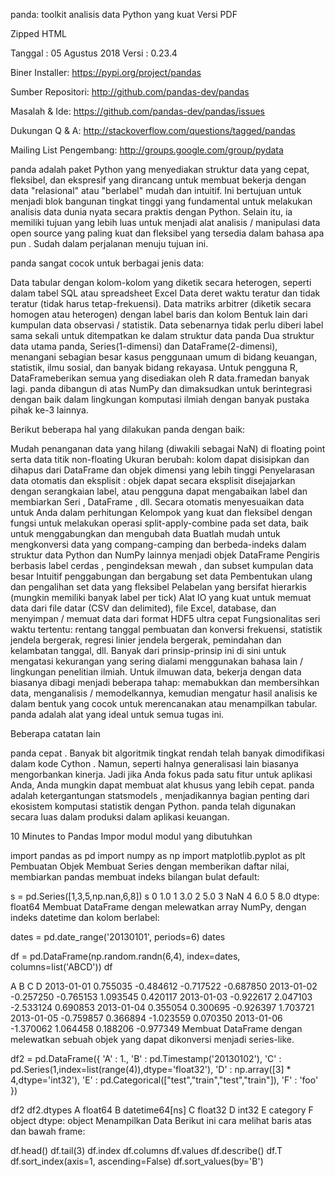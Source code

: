 panda: toolkit analisis data Python yang kuat Versi PDF

Zipped HTML

Tanggal : 05 Agustus 2018 Versi : 0.23.4

Biner Installer: https://pypi.org/project/pandas

Sumber Repositori: http://github.com/pandas-dev/pandas

Masalah & Ide: https://github.com/pandas-dev/pandas/issues

Dukungan Q & A: http://stackoverflow.com/questions/tagged/pandas

Mailing List Pengembang: http://groups.google.com/group/pydata

panda adalah paket Python yang menyediakan struktur data yang cepat, fleksibel, dan ekspresif yang dirancang untuk membuat bekerja dengan data "relasional" atau "berlabel" mudah dan intuitif. Ini bertujuan untuk menjadi blok bangunan tingkat tinggi yang fundamental untuk melakukan analisis data dunia nyata secara praktis dengan Python. Selain itu, ia memiliki tujuan yang lebih luas untuk menjadi alat analisis / manipulasi data open source yang paling kuat dan fleksibel yang tersedia dalam bahasa apa pun . Sudah dalam perjalanan menuju tujuan ini.

panda sangat cocok untuk berbagai jenis data:

Data tabular dengan kolom-kolom yang diketik secara heterogen, seperti dalam tabel SQL atau spreadsheet Excel Data deret waktu teratur dan tidak teratur (tidak harus tetap-frekuensi). Data matriks arbitrer (diketik secara homogen atau heterogen) dengan label baris dan kolom Bentuk lain dari kumpulan data observasi / statistik. Data sebenarnya tidak perlu diberi label sama sekali untuk ditempatkan ke dalam struktur data panda Dua struktur data utama panda, Series(1-dimensi) dan DataFrame(2-dimensi), menangani sebagian besar kasus penggunaan umum di bidang keuangan, statistik, ilmu sosial, dan banyak bidang rekayasa. Untuk pengguna R, DataFrameberikan semua yang disediakan oleh R data.framedan banyak lagi. panda dibangun di atas NumPy dan dimaksudkan untuk berintegrasi dengan baik dalam lingkungan komputasi ilmiah dengan banyak pustaka pihak ke-3 lainnya.

Berikut beberapa hal yang dilakukan panda dengan baik:

Mudah penanganan data yang hilang (diwakili sebagai NaN) di floating point serta data titik non-floating Ukuran berubah: kolom dapat disisipkan dan dihapus dari DataFrame dan objek dimensi yang lebih tinggi Penyelarasan data otomatis dan eksplisit : objek dapat secara eksplisit disejajarkan dengan serangkaian label, atau pengguna dapat mengabaikan label dan membiarkan Seri , DataFrame , dll. Secara otomatis menyesuaikan data untuk Anda dalam perhitungan Kelompok yang kuat dan fleksibel dengan fungsi untuk melakukan operasi split-apply-combine pada set data, baik untuk menggabungkan dan mengubah data Buatlah mudah untuk mengkonversi data yang compang-camping dan berbeda-indeks dalam struktur data Python dan NumPy lainnya menjadi objek DataFrame Pengiris berbasis label cerdas , pengindeksan mewah , dan subset kumpulan data besar Intuitif penggabungan dan bergabung set data Pembentukan ulang dan pengalihan set data yang fleksibel Pelabelan yang bersifat hierarkis (mungkin memiliki banyak label per tick) Alat IO yang kuat untuk memuat data dari file datar (CSV dan delimited), file Excel, database, dan menyimpan / memuat data dari format HDF5 ultra cepat Fungsionalitas seri waktu tertentu: rentang tanggal pembuatan dan konversi frekuensi, statistik jendela bergerak, regresi linier jendela bergerak, pemindahan dan kelambatan tanggal, dll. Banyak dari prinsip-prinsip ini di sini untuk mengatasi kekurangan yang sering dialami menggunakan bahasa lain / lingkungan penelitian ilmiah. Untuk ilmuwan data, bekerja dengan data biasanya dibagi menjadi beberapa tahap: memabukkan dan membersihkan data, menganalisis / memodelkannya, kemudian mengatur hasil analisis ke dalam bentuk yang cocok untuk merencanakan atau menampilkan tabular. panda adalah alat yang ideal untuk semua tugas ini.

Beberapa catatan lain

panda cepat . Banyak bit algoritmik tingkat rendah telah banyak dimodifikasi dalam kode Cython . Namun, seperti halnya generalisasi lain biasanya mengorbankan kinerja. Jadi jika Anda fokus pada satu fitur untuk aplikasi Anda, Anda mungkin dapat membuat alat khusus yang lebih cepat. panda adalah ketergantungan statsmodels , menjadikannya bagian penting dari ekosistem komputasi statistik dengan Python. panda telah digunakan secara luas dalam produksi dalam aplikasi keuangan.

10 Minutes to Pandas
Impor modul modul yang dibutuhkan

import pandas as pd
import numpy as np
import matplotlib.pyplot as plt
Pembuatan Objek
Membuat Series dengan memberikan daftar nilai, membiarkan pandas membuat indeks bilangan bulat default:

s = pd.Series([1,3,5,np.nan,6,8])
s
0    1.0
1    3.0
2    5.0
3    NaN
4    6.0
5    8.0
dtype: float64
Membuat DataFrame dengan melewatkan array NumPy, dengan indeks datetime dan kolom berlabel:

dates = pd.date_range('20130101', periods=6)
dates

df = pd.DataFrame(np.random.randn(6,4), index=dates, columns=list('ABCD'))
df
<style scoped> .dataframe tbody tr th:only-of-type { vertical-align: middle; }
.dataframe tbody tr th {
    vertical-align: top;
}

.dataframe thead th {
    text-align: right;
}
</style>
A	B	C	D
2013-01-01	0.755035	-0.484612	-0.717522	-0.687850
2013-01-02	-0.257250	-0.765153	1.093545	0.420117
2013-01-03	-0.922617	2.047103	-2.533124	0.690853
2013-01-04	0.355054	0.300695	-0.926397	1.703721
2013-01-05	-0.759857	0.366894	-1.023559	0.070350
2013-01-06	-1.370062	1.064458	0.188206	-0.977349
Membuat DataFrame dengan melewatkan sebuah objek yang dapat dikonversi menjadi series-like.

df2 = pd.DataFrame({ 'A' : 1.,
                    'B' : pd.Timestamp('20130102'),
                    'C' : pd.Series(1,index=list(range(4)),dtype='float32'),
                    'D' : np.array([3] * 4,dtype='int32'),
                    'E' : pd.Categorical(["test","train","test","train"]),
                    'F' : 'foo' })

df2
df2.dtypes
A           float64
B    datetime64[ns]
C           float32
D             int32
E          category
F            object
dtype: object
Menampilkan Data
Berikut ini cara melihat baris atas dan bawah frame:

df.head()
df.tail(3)
df.index
df.columns
df.values
df.describe()
df.T
df.sort_index(axis=1, ascending=False)
df.sort_values(by='B')
<style scoped> .dataframe tbody tr th:only-of-type { vertical-align: middle; }
.dataframe tbody tr th {
    vertical-align: top;
}

.dataframe thead th {
    text-align: right;
}
